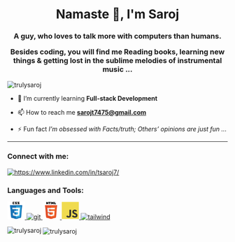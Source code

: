 


<h1 align="center">Namaste 🙏, I'm Saroj</h1>
<h3 align="center">A guy, who loves to talk more with computers than humans.
  
  
  Besides coding, you will find me  Reading books,  learning new things & 
  getting lost in the sublime melodies of instrumental music ... </h3>




<p align="left"> <img src="https://komarev.com/ghpvc/?username=trulysaroj&label=Profile%20views&color=0e75b6&style=flat" alt="trulysaroj" /> </p>



- 🌱 I’m currently learning **Full-stack Development**

- 📫 How to reach me **sarojt7475@gmail.com**

- ⚡ Fun fact *I’m obsessed with Facts/truth; Others’ opinions are just fun ...*

___

<h3 align="left">Connect with me:</h3>
<p align="left">
<a href="https://linkedin.com/in/https://www.linkedin.com/in/tsaroj7/" target="blank"><img align="center" src="https://raw.githubusercontent.com/rahuldkjain/github-profile-readme-generator/master/src/images/icons/Social/linked-in-alt.svg" alt="https://www.linkedin.com/in/tsaroj7/" height="30" width="40" /></a>
</p>

<h3 align="left">Languages and Tools:</h3>
<p align="left"> <a href="https://www.w3schools.com/css/" target="_blank" rel="noreferrer"> <img src="https://raw.githubusercontent.com/devicons/devicon/master/icons/css3/css3-original-wordmark.svg" alt="css3" width="40" height="40"/> </a> <a href="https://git-scm.com/" target="_blank" rel="noreferrer"> <img src="https://www.vectorlogo.zone/logos/git-scm/git-scm-icon.svg" alt="git" width="40" height="40"/> </a> <a href="https://www.w3.org/html/" target="_blank" rel="noreferrer"> <img src="https://raw.githubusercontent.com/devicons/devicon/master/icons/html5/html5-original-wordmark.svg" alt="html5" width="40" height="40"/> </a> <a href="https://developer.mozilla.org/en-US/docs/Web/JavaScript" target="_blank" rel="noreferrer"> <img src="https://raw.githubusercontent.com/devicons/devicon/master/icons/javascript/javascript-original.svg" alt="javascript" width="40" height="40"/> </a> <a href="https://tailwindcss.com/" target="_blank" rel="noreferrer"> <img src="https://www.vectorlogo.zone/logos/tailwindcss/tailwindcss-icon.svg" alt="tailwind" width="40" height="40"/> </a> </p>

<p><img align="left" src="https://github-readme-stats.vercel.app/api/top-langs?username=trulysaroj&show_icons=true&locale=en&layout=compact" alt="trulysaroj" /></p>

<p>&nbsp;<img align="center" src="https://github-readme-stats.vercel.app/api?username=trulysaroj&show_icons=true&locale=en" alt="trulysaroj" /></p>

